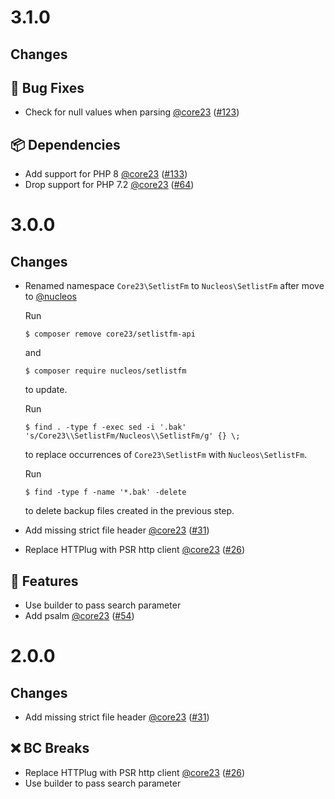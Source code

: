 # 3.1.0

## Changes

## 🐛 Bug Fixes

- Check for null values when parsing [@core23] ([#123])

## 📦 Dependencies

- Add support for PHP 8 [@core23] ([#133])
- Drop support for PHP 7.2 [@core23] ([#64])

# 3.0.0

## Changes

- Renamed namespace `Core23\SetlistFm` to `Nucleos\SetlistFm` after move to [@nucleos]

  Run

  ```
  $ composer remove core23/setlistfm-api
  ```

  and

  ```
  $ composer require nucleos/setlistfm
  ```

  to update.

  Run

  ```
  $ find . -type f -exec sed -i '.bak' 's/Core23\\SetlistFm/Nucleos\\SetlistFm/g' {} \;
  ```

  to replace occurrences of `Core23\SetlistFm` with `Nucleos\SetlistFm`.

  Run

  ```
  $ find -type f -name '*.bak' -delete
  ```

  to delete backup files created in the previous step.
    
- Add missing strict file header [@core23] ([#31])
- Replace HTTPlug with PSR http client [@core23] ([#26])

## 🚀 Features

- Use builder to pass search parameter
- Add psalm [@core23] ([#54])

# 2.0.0

## Changes

- Add missing strict file header [@core23] ([#31])

## ❌ BC Breaks

- Replace HTTPlug with PSR http client [@core23] ([#26])
- Use builder to pass search parameter

[#54]: https://github.com/nucleos/setlistfm/pull/54
[#31]: https://github.com/nucleos/setlistfm/pull/31
[#26]: https://github.com/nucleos/setlistfm/pull/26
[@nucleos]: https://github.com/nucleos
[@core23]: https://github.com/core23
[#133]: https://github.com/nucleos/setlistfm/pull/133
[#123]: https://github.com/nucleos/setlistfm/pull/123
[#64]: https://github.com/nucleos/setlistfm/pull/64
